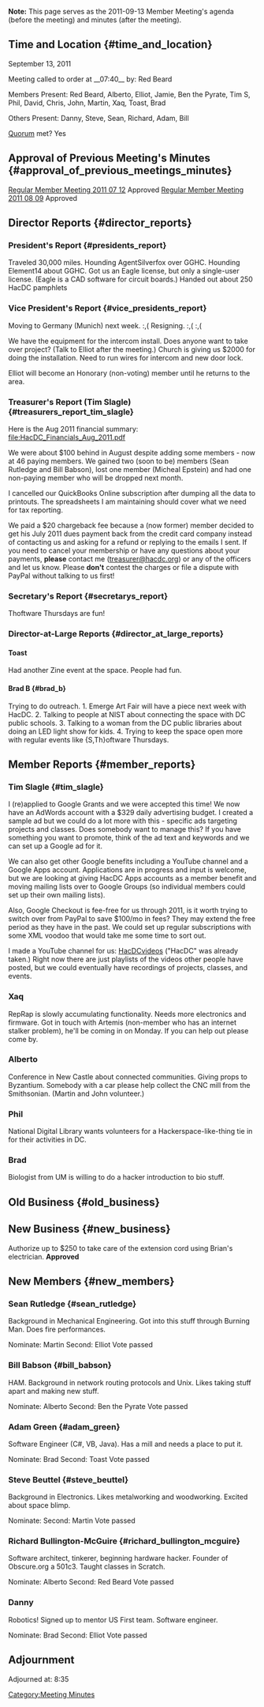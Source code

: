 **Note:** This page serves as the 2011-09-13 Member Meeting's agenda
(before the meeting) and minutes (after the meeting).

## Time and Location {#time_and_location}

September 13, 2011

Meeting called to order at \_\_07:40\_\_ by: Red Beard

Members Present: Red Beard, Alberto, Elliot, Jamie, Ben the Pyrate, Tim
S, Phil, David, Chris, John, Martin, Xaq, Toast, Brad

Others Present: Danny, Steve, Sean, Richard, Adam, Bill

[Quorum](Quorum) met? Yes

## Approval of Previous Meeting's Minutes {#approval_of_previous_meetings_minutes}

[Regular Member Meeting 2011 07
12](Regular_Member_Meeting_2011_07_12) Approved [Regular
Member Meeting 2011 08 09](Regular_Member_Meeting_2011_08_09)
Approved

## Director Reports {#director_reports}

### President's Report {#presidents_report}

Traveled 30,000 miles. Hounding AgentSilverfox over GGHC. Hounding
Element14 about GGHC. Got us an Eagle license, but only a single-user
license. (Eagle is a CAD software for circuit boards.) Handed out about
250 HacDC pamphlets

### Vice President's Report {#vice_presidents_report}

Moving to Germany (Munich) next week. :,( Resigning. :,( :,(

We have the equipment for the intercom install. Does anyone want to take
over project? (Talk to Elliot after the meeting.) Church is giving us
\$2000 for doing the installation. Need to run wires for intercom and
new door lock.

Elliot will become an Honorary (non-voting) member until he returns to
the area.

### Treasurer's Report (Tim Slagle) {#treasurers_report_tim_slagle}

Here is the Aug 2011 financial summary:
<file:HacDC_Financials_Aug_2011.pdf>

We were about \$100 behind in August despite adding some members - now
at 46 paying members. We gained two (soon to be) members (Sean Rutledge
and Bill Babson), lost one member (Micheal Epstein) and had one
non-paying member who will be dropped next month.

I cancelled our QuickBooks Online subscription after dumping all the
data to printouts. The spreadsheets I am maintaining should cover what
we need for tax reporting.

We paid a \$20 chargeback fee because a (now former) member decided to
get his July 2011 dues payment back from the credit card company instead
of contacting us and asking for a refund or replying to the emails I
sent. If you need to cancel your membership or have any questions about
your payments, **please** contact me (treasurer@hacdc.org) or any of the
officers and let us know. Please **don't** contest the charges or file a
dispute with PayPal without talking to us first!

### Secretary's Report {#secretarys_report}

Thoftware Thursdays are fun!

### Director-at-Large Reports {#director_at_large_reports}

#### Toast

Had another Zine event at the space. People had fun.

#### Brad B {#brad_b}

Trying to do outreach. 1. Emerge Art Fair will have a piece next week
with HacDC. 2. Talking to people at NIST about connecting the space with
DC public schools. 3. Talking to a woman from the DC public libraries
about doing an LED light show for kids. 4. Trying to keep the space open
more with regular events like {S,Th}oftware Thursdays.

## Member Reports {#member_reports}

### Tim Slagle {#tim_slagle}

I (re)applied to Google Grants and we were accepted this time! We now
have an AdWords account with a \$329 daily advertising budget. I created
a sample ad but we could do a lot more with this - specific ads
targeting projects and classes. Does somebody want to manage this? If
you have something you want to promote, think of the ad text and
keywords and we can set up a Google ad for it.

We can also get other Google benefits including a YouTube channel and a
Google Apps account. Applications are in progress and input is welcome,
but we are looking at giving HacDC Apps accounts as a member benefit and
moving mailing lists over to Google Groups (so individual members could
set up their own mailing lists).

Also, Google Checkout is fee-free for us through 2011, is it worth
trying to switch over from PayPal to save \$100/mo in fees? They may
extend the free period as they have in the past. We could set up regular
subscriptions with some XML voodoo that would take me some time to sort
out.

I made a YouTube channel for us:
[HacDCvideos](http://www.youtube.com/user/HacDCvideos) ("HacDC" was
already taken.) Right now there are just playlists of the videos other
people have posted, but we could eventually have recordings of projects,
classes, and events.

### Xaq

RepRap is slowly accumulating functionality. Needs more electronics and
firmware. Got in touch with Artemis (non-member who has an internet
stalker problem), he'll be coming in on Monday. If you can help out
please come by.

### Alberto

Conference in New Castle about connected communities. Giving props to
Byzantium. Somebody with a car please help collect the CNC mill from the
Smithsonian. (Martin and John volunteer.)

### Phil

National Digital Library wants volunteers for a Hackerspace-like-thing
tie in for their activities in DC.

### Brad

Biologist from UM is willing to do a hacker introduction to bio stuff.

## Old Business {#old_business}

## New Business {#new_business}

Authorize up to \$250 to take care of the extension cord using Brian's
electrician. **Approved**

## New Members {#new_members}

### Sean Rutledge {#sean_rutledge}

Background in Mechanical Engineering. Got into this stuff through
Burning Man. Does fire performances.

Nominate: Martin Second: Elliot Vote passed

### Bill Babson {#bill_babson}

HAM. Background in network routing protocols and Unix. Likes taking
stuff apart and making new stuff.

Nominate: Alberto Second: Ben the Pyrate Vote passed

### Adam Green {#adam_green}

Software Engineer (C#, VB, Java). Has a mill and needs a place to put
it.

Nominate: Brad Second: Toast Vote passed

### Steve Beuttel {#steve_beuttel}

Background in Electronics. Likes metalworking and woodworking. Excited
about space blimp.

Nominate: Second: Martin Vote passed

### Richard Bullington-McGuire {#richard_bullington_mcguire}

Software architect, tinkerer, beginning hardware hacker. Founder of
Obscure.org a 501c3. Taught classes in Scratch.

Nominate: Alberto Second: Red Beard Vote passed

### Danny

Robotics! Signed up to mentor US First team. Software engineer.

Nominate: Brad Second: Elliot Vote passed

## Adjournment

Adjourned at: 8:35

[Category:Meeting Minutes](Category:Meeting_Minutes)
